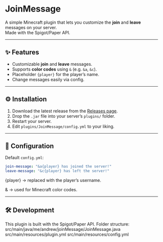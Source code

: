 # JoinMessage

A simple Minecraft plugin that lets you customize the **join** and **leave** messages on your server.  
Made with the Spigot/Paper API.

---

## ✨ Features
- Customizable **join** and **leave** messages.  
- Supports **color codes** using `&` (e.g. `&a`, `&c`).  
- Placeholder `{player}` for the player’s name.  
- Change messages easily via config.

---

## ⚙️ Installation
1. Download the latest release from the [Releases page](../../releases).  
2. Drop the `.jar` file into your server’s `plugins/` folder.  
3. Restart your server.  
4. Edit `plugins/JoinMessage/config.yml` to your liking.  

---

## 📖 Configuration
Default `config.yml`:
```yaml
join-message: "&a{player} has joined the server!"
leave-message: "&c{player} has left the server!"
```
{player} → replaced with the player’s username.

& → used for Minecraft color codes.

---

## 🛠️ Development
This plugin is built with the Spigot/Paper API.
Folder structure: 
	src/main/java/me/andrew/joinMessage/JoinMessage.java
	src/main/resources/plugin.yml
	src/main/resources/config.yml

